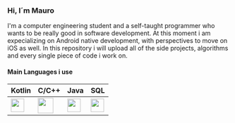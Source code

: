 ### Hi, I´m Mauro

I'm a computer engineering student and a self-taught programmer who wants to be really good in software development. At this moment i am expecializing on Android native development, with perspectives to move on iOS as well. In this repository i will upload all of the side projects, algorithms and every single piece of code i work on.

#### Main Languages i use

| Kotlin  | C/C++ | Java | SQL | 
| ------------- | ------------- |------------- | ------------- |
| <img height="30px" src="https://cdn.svgporn.com/logos/html-5.svg">  | <img height="35px" src="https://upload.wikimedia.org/wikipedia/commons/1/18/ISO_C%2B%2B_Logo.svg"> |  <img height="30px" src="https://cdn.svgporn.com/logos/sass.svg"> | <img height="30px" src="https://cdn.svgporn.com/logos/html-5.svg"> 
